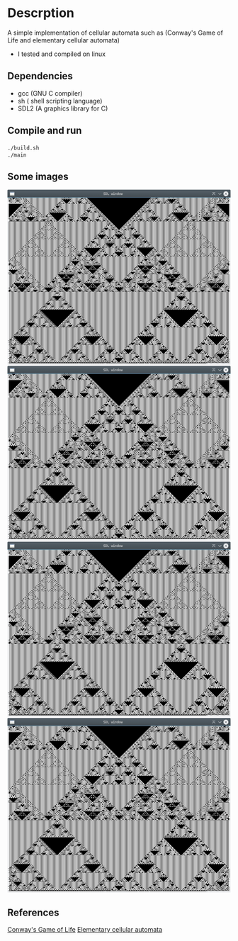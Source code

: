 # Descrption
A simple implementation of cellular automata such as (Conway's Game of Life and elementary cellular automata)
- I tested and compiled on linux

## Dependencies
- gcc (GNU C compiler)
- sh ( shell scripting language)
- SDL2 (A graphics library for C)

## Compile and run
```console
./build.sh
./main

```

## Some images
![1D elementary cellular automaton](./img/ECA2.jpg)
![1D elementary cellular automaton](./img/ECA2.jpg)
![1D elementary cellular automaton](./img/ECA2.jpg)
![2D Conway's Game of Life](/img/ECA2.jpg)
## References
[Conway's Game of Life](https://www.en.wikipedia.org/wiki/Conway's_Game_of_Life)
[Elementary cellular automata](https://www.en.wikipedia.org/wiki/Elementary_cellular_automaton)
